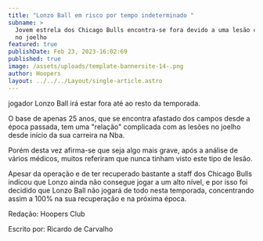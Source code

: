 ```yaml
---
title: "Lonzo Ball em risco por tempo indeterminado "
subname: >
  Jovem estrela dos Chicago Bulls encontra-se fora devido a uma lesão complicada
  no joelho
featured: true
publishDate: Feb 23, 2023-16:02:69
published: true
image: /assets/uploads/template-bannersite-14-.png
author: Hoopers
layout: ../../../Layout/single-article.astro
---
```

<!--StartFragment-->

jogador Lonzo Ball irá estar fora até ao resto da temporada. 



O base de apenas 25 anos, que se encontra afastado dos campos desde a época passada, tem uma "relação" complicada com as lesões no joelho desde início da sua carreira na Nba. 

Porém desta vez afirma-se que seja algo mais grave, após a análise de vários médicos, muitos referiram que nunca tinham visto este tipo de lesão. 



Apesar da operação e de ter recuperado bastante a staff dos Chicago Bulls indicou que Lonzo ainda não consegue jogar a um alto nível, e por isso foi decidido que Lonzo Ball não jogará de todo nesta temporada, concentrando assim a 100% na sua recuperação e na próxima época.





R﻿edação: Hoopers Club 

E﻿scrito por: Ricardo de Carvalho

<!--EndFragment-->